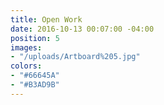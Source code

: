 ```yaml
---
title: Open Work
date: 2016-10-13 00:07:00 -04:00
position: 5
images:
- "/uploads/Artboard%205.jpg"
colors:
- "#66645A"
- "#B3AD9B"
---
```


